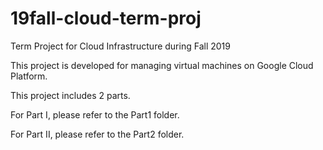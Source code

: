 # 19fall-cloud-term-proj
Term Project for Cloud Infrastructure during Fall 2019

This project is developed for managing virtual machines on Google Cloud Platform. 

This project includes 2 parts. 

For Part I, please refer to the Part1 folder. 

For Part II, please refer to the Part2 folder. 
